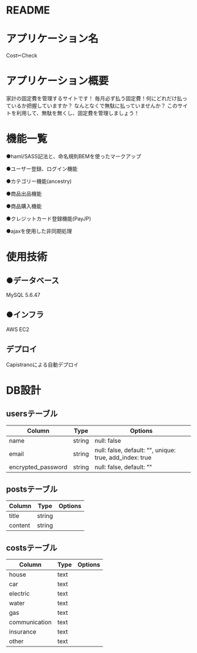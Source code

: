 # README

# アプリケーション名
Cost✂︎Check

# アプリケーション概要
家計の固定費を管理するサイトです！
毎月必ず払う固定費！何にどれだけ払っているか把握していますか？
なんとなくで無駄に払っていませんか？
このサイトを利用して、無駄を無くし、固定費を管理しましょう！

# 機能一覧
●haml/SASS記法と、命名規則BEMを使ったマークアップ

●ユーザー登録、ログイン機能

●カテゴリー機能(ancestry)

●商品出品機能

●商品購入機能

●クレジットカード登録機能(PayJP)

●ajaxを使用した非同期処理

# 使用技術
## ●データベース
MySQL 5.6.47

## ●インフラ
AWS EC2

## デプロイ
Capistranoによる自動デプロイ

# DB設計
## usersテーブル
|Column|Type|Options|
|------|----|-------|
|name|string|null: false|
|email|string|null: false, default: "", unique: true, add_index: true|
|encrypted_password|string|null: false, default: ""|
<!-- ### Association
- has_many :items
- has_many :cards -->

## postsテーブル
|Column|Type|Options|
|------|----|-------|
|title|string|
|content|string|

<!-- ### Association
- belongs_to_active_hash :prefecture
- belongs_to :user -->

## costsテーブル
|Column|Type|Options|
|------|----|-------|
|house|text|
|car|text|
|electric|text|
|water|text|
|gas|text|
|communication|text|
|insurance|text|
|other|text|

<!-- ### Association
- belongs_to :user
- belongs_to :user -->
